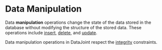 # Data Manipulation

Data **manipulation** operations change the state of the data stored in the database 
without modifying the structure of the stored data.
These operations include [insert](insert.md), [delete](delete.md), and 
[update](update.md).

Data manipulation operations in DataJoint respect the 
[integrity](../design/integrity.md) constraints.
